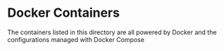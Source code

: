 # Docker Containers
The containers listed in this directory are all powered by Docker and the configurations managed with Docker Compose

